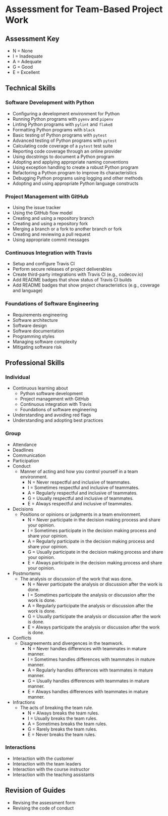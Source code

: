 # Assessment for Team-Based Project Work

## Assessment Key

* N = None
* I = Inadequate
* A = Adequate
* G = Good
* E = Excellent

## Technical Skills

### Software Development with Python

* Configuring a development environment for Python
* Running Python programs with `pyenv` and `pipenv`
* Linting Python programs with `pylint` and `flake8`
* Formatting Python programs with `black`
* Basic testing of Python programs with `pytest`
* Advanced testing of Python programs with `pytest`
* Calculating code coverage of a `pytest` test suite
* Reporting code coverage through an online provider
* Using docstrings to document a Python program
* Adopting and applying appropriate naming conventions
* Using exception handling to create a robust Python program
* Refactoring a Python program to improve its characteristics
* Debugging Python programs using logging and other methods
* Adopting and using appropriate Python language constructs

### Project Management with GitHub

* Using the issue tracker
* Using the GitHub flow model
* Creating and using a repository branch
* Creating and using a repository fork
* Merging a branch or a fork to another branch or fork
* Creating and reviewing a pull request
* Using appropriate commit messages

### Continuous Integration with Travis

* Setup and configure Travis CI
* Perform secure releases of project deliverables
* Create third-party integrations with Travis CI (e.g., codecov.io)
* Add README badges that show status of Travis CI builds
* Add README badges that show project characteristics (e.g., coverage and
  language)

### Foundations of Software Engineering

* Requirements engineering
* Software architecture
* Software design
* Software documentation
* Programming styles
* Managing software complexity
* Mitigating software risk

## Professional Skills

### Individual

* Continuous learning about
  * Python software development
  * Project management with GitHub
  * Continuous integration with Travis
  * Foundations of software engineering
* Understanding and avoiding red flags
* Understanding and adopting best practices

### Group

* Attendance
* Deadlines
* Communication
* Participation
* Conduct
  * Manner of acting and how you control yourself in a team environment.
    * N = Never respectful and inclusive of teammates.
    * I = Sometimes respectful and inclusive of teammates.
    * A = Regularly respectful and inclusive of teammates.
    * G = Usually respectful and inclusive of teammates.
    * E = Always respectful and inclusive of teammates.
* Decisions
  * Positions or opinions or judgments in a team environment.
    * N = Never participate in the decision making process and share your opinion.
    * I = Sometimes participate in the decision making process and share your opinion.
    * A = Regularly participate in the decision making process and share your opinion.
    * G = Usually participate in the decision making process and share your opinion.
    * E = Always participate in the decision making process and share your opinion.
* Postmortems
  * The analysis or discussion of the work that was done.
    * N = Never participate the analysis or discussion after the work is done.
    * I = Sometimes participate the analysis or discussion after the work is done.
    * A = Regularly participate the analysis or discussion after the work is done.
    * G = Usually participate the analysis or discussion after the work is done.
    * E = Always participate the analysis or discussion after the work is done.
* Conflicts
  * Disagreements and divergences in the teamwork.
    * N = Never handles differences with teammates in mature manner.
    * I = Sometimes handles differences with teammates in mature manner.
    * A = Regularly handles differences with teammates in mature manner.
    * G = Usually handles differences with teammates in mature manner.
    * E = Always handles differences with teammates in mature manner.
* Infractions
  * The acts of breaking the team rule.
    * N = Always breaks the team rules.
    * I = Usually breaks the team rules.
    * A = Sometimes breaks the team rules.
    * G = Rarely breaks the team rules.
    * E = Never breaks the team rules.

### Interactions

* Interaction with the customer
* Interaction with the team leaders
* Interaction with the course instructor
* Interaction with the teaching assistants

## Revision of Guides

* Revising the assessment form
* Revising the code of conduct
